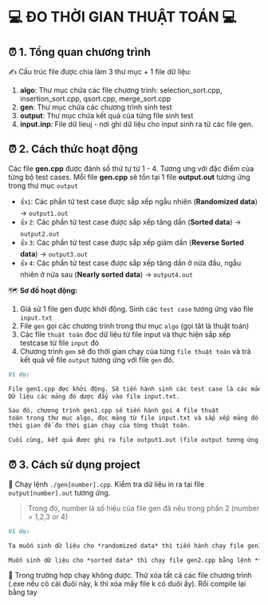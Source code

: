 # 💻 ĐO THỜI GIAN THUẬT TOÁN 💻
## ⏰ 1. Tổng quan chương trình 

✍️ Cấu trúc file được chia làm 3 thư mục + 1 file dữ liệu: 
1. **algo**: Thư mục chứa các file chương trình: selection_sort.cpp, insertion_sort.cpp, qsort.cpp, merge_sort.cpp 
2. **gen**: Thư mục chứa các chương trình sinh test 
3. **output**: Thư mục chứa kết quả của từng file sinh test 
4. **input.inp**: File dữ lieuj - nơi ghi dữ liệu cho input sinh ra từ các file gen. 

## ⏰ 2. Cách thức hoạt động 
Các file **gen.cpp** được đánh số thứ tự từ 1 - 4. Tương ưng với đặc điểm của từng bộ test cases. Mỗi file **gen.cpp** sẽ tồn tại 1 file **output.out** tương ứng trong thư mục `output` 

-  👍`1`: Các phần tử test case được sắp xếp ngẫu nhiên (**Randomized data**) -> `output1.out`
-  👍 `2`: Các phần tử test case được sắp xếp tăng dần (**Sorted data**) -> `output2.out`
-  👍 `3`: Các phần tử test case được sắp xếp giảm dần (**Reverse Sorted data**) -> `output3.out`
-  👍 `4`: Các phần tử test case được sắp xếp tăng dần ở nửa đầu, ngẫu nhiên ở nửa sau (**Nearly sorted data**) -> `output4.out`

🗺️ **Sơ đồ hoạt động:**

1. Giả sử 1 file gen được khởi động. Sinh các `test case` tương ứng vào file `input.txt` 
2. File `gen` gọi các chương trình trong thư mục `algo` (gọi tăt là thuật toán)  
3. Các file `thuật toán` đoc dữ liệu từ file input và thực hiện sắp xếp testcase từ file `input` đó 
4. Chương trình `gen` sẽ đo thời gian chạy của từng `file thuật toán` và trả kết quả về file `output` tương ứng với file 
`gen` đó. 


```md
Ví dụ: 

File gen1.cpp đợc khởi động. Sẽ tiến hành sinh các test case là các mảng có thứ tự các phần tử ngẫu nhiên. 
Dữ liệu các mảng đó dược đẩy vào file input.txt. 

Sau đó, chương trình gen1.cpp sẽ tiến hành gọi 4 file thuật 
toán trong thư mục algo, đọc mảng từ file input.txt và sắp xếp mảng đó. Đồng thời, gen1.cpp cũng sẽ gọi hàm đo 
thời gian để đo thời gian chạy của từng thuật toán. 

Cuối cùng, kết quả được ghi ra file output1.out (file output tương ứng với gen1.cpp)
```

## ⏰ 3. Cách sử dụng project 
🧰 Chạy lệnh `./gen[number].cpp`. Kiểm tra dữ liệu in ra tại file `output[number].out` tương ứng. 

>Trong đó, number là số hiệu của file gen đã nêu trong phần 2 (number = 1,2,3 or 4)

```md
Ví dụ: 

Ta muốn sinh dữ liệu cho *randomized data* thì tiến hành chạy file gen1.cpp bằng lênh **./gen1.cpp** 

Muốn sinh dữ liệu cho *sorted data* thì chạy file gen2.cpp bằng lệnh **./gen2.cpp**
```

🧰 Trong trường hợp chạy không dược. Thử xóa tất cả các file chương trình (.exe nếu có cái đuôi này, k thì xóa mấy file k có duôi ấy). Rồi compile lại bằng tay

